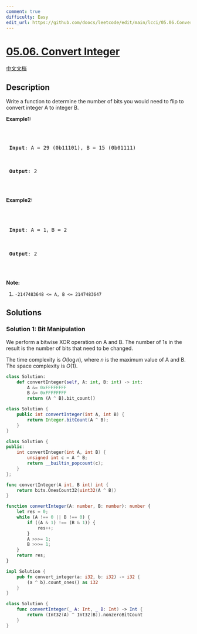 ```yaml
---
comment: true
difficulty: Easy
edit_url: https://github.com/doocs/leetcode/edit/main/lcci/05.06.Convert%20Integer/README_EN.md
---
```


# [05.06. Convert Integer](https://leetcode.cn/problems/convert-integer-lcci)

[中文文档](/lcci/05.06.Convert%20Integer/README.md)

## Description

<p>Write a function to determine the number of bits you would need to flip to convert integer A to integer B.</p>

<p><strong>Example1:</strong></p>

<pre>



<strong> Input</strong>: A = 29 (0b11101), B = 15 (0b01111)



<strong> Output</strong>: 2



</pre>

<p><strong>Example2:</strong></p>

<pre>



<strong> Input</strong>: A = 1，B = 2



<strong> Output</strong>: 2



</pre>

<p><strong>Note:</strong></p>

<ol>
	<li><code>-2147483648 &lt;= A, B &lt;= 2147483647</code></li>
</ol>

## Solutions

### Solution 1: Bit Manipulation

We perform a bitwise XOR operation on A and B. The number of $1$s in the result is the number of bits that need to be changed.

The time complexity is $O(\log n)$, where $n$ is the maximum value of A and B. The space complexity is $O(1)$.

<!-- tabs:start -->

```python
class Solution:
    def convertInteger(self, A: int, B: int) -> int:
        A &= 0xFFFFFFFF
        B &= 0xFFFFFFFF
        return (A ^ B).bit_count()
```

```java
class Solution {
    public int convertInteger(int A, int B) {
        return Integer.bitCount(A ^ B);
    }
}
```

```cpp
class Solution {
public:
    int convertInteger(int A, int B) {
        unsigned int c = A ^ B;
        return __builtin_popcount(c);
    }
};
```

```go
func convertInteger(A int, B int) int {
	return bits.OnesCount32(uint32(A ^ B))
}
```

```ts
function convertInteger(A: number, B: number): number {
    let res = 0;
    while (A !== 0 || B !== 0) {
        if ((A & 1) !== (B & 1)) {
            res++;
        }
        A >>>= 1;
        B >>>= 1;
    }
    return res;
}
```

```rust
impl Solution {
    pub fn convert_integer(a: i32, b: i32) -> i32 {
        (a ^ b).count_ones() as i32
    }
}
```

```swift
class Solution {
    func convertInteger(_ A: Int, _ B: Int) -> Int {
        return (Int32(A) ^ Int32(B)).nonzeroBitCount
    }
}
```

<!-- tabs:end -->

<!-- end -->
